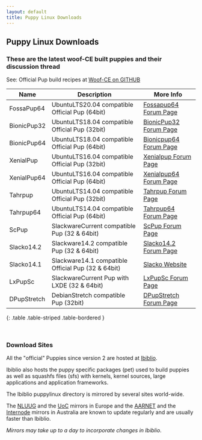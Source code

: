 ```yaml
---
layout: default
title: Puppy Linux Downloads
---
```

## Puppy Linux Downloads

### These are the latest woof-CE built puppies and their discussion thread

See: Official Pup build recipes at [Woof-CE on GITHUB]

|  Name          |       Description                                | More Info                   |
|----------------|--------------------------------------------------|-----------------------------|
|FossaPup64      |UbuntuLTS20.04 compatible Official Pup (64bit)    |[Fossapup64 Forum Page][f64]|
|BionicPup32     |UbuntuLTS18.04 compatible Official Pup (32bit)    |[BionicPup32 Forum Page][b32]|
|BionicPup64     |UbuntuLTS18.04 compatible Official Pup (64bit)    |[Bionicpup64 Forum Page][b64]|
|XenialPup       |UbuntuLTS16.04 compatible Official Pup (32bit)    |[Xenialpup Forum Page][x32]  |
|XenialPup64     |UbuntuLTS16.04 compatible Official Pup (64bit)    |[Xenialpup64 Forum Page][x64]|
|Tahrpup         |UbuntuLTS14.04 compatible Official Pup (32bit)    |[Tahrpup Forum Page][t32]    |
|Tahrpup64       |UbuntuLTS14.04 compatible Official Pup (64bit)    |[Tahrpup64 Forum Page][t64]  |
|ScPup           |SlackwareCurrent compatible Pup (32 & 64bit)      |[ScPup Forum Page][slc]      |
|Slacko14.2      |Slackware14.2 compatible Pup (32 & 64bit)         |[Slacko14.2 Forum Page][slb] |
|Slacko14.1      |Slackware14.1 compatible Official Pup (32 & 64bit)|[Slacko Website][sla]        |
|LxPupSc         |SlackwareCurrent Pup with LXDE (32 & 64bit)       |[LxPupSc Forum Page][lxp]    |
|DPupStretch     |DebianStretch compatible Pup (32bit)              |[DPupStretch Forum Page][dps]|
{: .table .table-striped .table-bordered }

[Woof-CE on GITHUB]: https://github.com/puppylinux-woof-CE/woof-CE/tree/testing/woof-distro
[sla]: http://slacko.eezy.xyz
[t32]: http://oldforum.puppylinux.com/puppy/viewtopic.php?t=96178
[t64]: http://oldforum.puppylinux.com/puppy/viewtopic.php?t=96748
[lxp]: http://oldforum.puppylinux.com/puppy/viewtopic.php?t=101527
[slb]: http://oldforum.puppylinux.com/puppy/viewtopic.php?t=108017
[x32]: http://oldforum.puppylinux.com/puppy/viewtopic.php?t=106479
[x64]: http://oldforum.puppylinux.com/puppy/viewtopic.php?t=107331
[b32]: http://oldforum.puppylinux.com/puppy/viewtopic.php?t=113244
[f64]: https://forum.puppylinux.com/viewtopic.php?f=146&t=820
[b64]: http://oldforum.puppylinux.com/puppy/viewtopic.php?t=114311
[slc]: http://oldforum.puppylinux.com/puppy/viewtopic.php?t=114980
[dps]: http://oldforum.puppylinux.com/puppy/viewtopic.php?t=112125

<br/>

### Download Sites

All the "official" Puppies since version 2 are hosted at [Ibiblio](http://distro.ibiblio.org/puppylinux/).

Ibiblio also hosts the puppy specific packages (pet) used to build puppies as 
well as squashfs files (sfs) with kernels, kernel sources, large applications 
and application frameworks.

The Ibiblio puppylinux directory is mirrored by several sites world-wide.

The [NLUUG](http://ftp.nluug.nl/ftp/pub/os/Linux/distr/puppylinux/) and the 
[UoC](http://ftp.cc.uoc.gr/mirrors/linux/puppylinux/) mirrors in Europe and 
the [AARNET](http://mirror.aarnet.edu.au/pub/puppylinux/) and the 
[Internode](http://mirror.internode.on.net/pub/puppylinux/) mirrors in 
Australia are known to update regularly and are usually faster than Ibiblio.

_Mirrors may take up to a day to incorporate changes in Ibiblio_.

